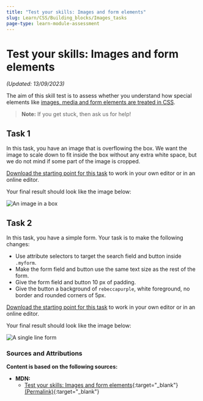 ```yaml
---
title: "Test your skills: Images and form elements"
slug: Learn/CSS/Building_blocks/Images_tasks
page-type: learn-module-assessment
---
```


# Test your skills: Images and form elements

_(Updated: 13/09/2023)_

The aim of this skill test is to assess whether you understand how special elements like [images, media and form elements are treated in CSS](../../resources/css_building_blocks/images_media_form_elements/index.md).

> **Note:** If you get stuck, then ask us for help!

## Task 1

In this task, you have an image that is overflowing the box. We want the image to scale down to fit inside the box without any extra white space, but we do not mind if some part of the image is cropped.

[Download the starting point for this task](assets/object-fit-download.html) to work in your own editor or in an online editor.

Your final result should look like the image below:

![An image in a box](assets/mdn-images-object-fit.png)

## Task 2

In this task, you have a simple form. Your task is to make the following changes:

- Use attribute selectors to target the search field and button inside `.myform`.
- Make the form field and button use the same text size as the rest of the form.
- Give the form field and button 10 px of padding.
- Give the button a background of `rebeccapurple`, white foreground, no border and rounded corners of 5px.

[Download the starting point for this task](assets/form-download.html) to work in your own editor or in an online editor.

Your final result should look like the image below:

![A single line form](assets/mdn-images-form.png)

### Sources and Attributions

**Content is based on the following sources:**

- **MDN:**
  - [Test your skills: Images and form elements](https://developer.mozilla.org/en-US/docs/Learn/CSS/Building_blocks/Images_tasks){:target="_blank"} [(Permalink)](https://github.com/mdn/content/blob/bffe6c3486fa8cbaa2291a5e1cd67f704cf483bf/files/en-us/learn/css/building_blocks/images_tasks/index.md){:target="_blank"}